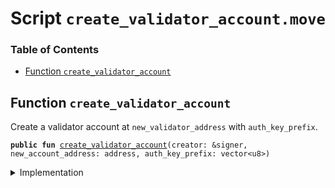 
<a name="SCRIPT"></a>

# Script `create_validator_account.move`

### Table of Contents

-  [Function `create_validator_account`](#SCRIPT_create_validator_account)



<a name="SCRIPT_create_validator_account"></a>

## Function `create_validator_account`

Create a validator account at
<code>new_validator_address</code> with
<code>auth_key_prefix</code>.


<pre><code><b>public</b> <b>fun</b> <a href="#SCRIPT_create_validator_account">create_validator_account</a>(creator: &signer, new_account_address: address, auth_key_prefix: vector&lt;u8&gt;)
</code></pre>



<details>
<summary>Implementation</summary>


<pre><code><b>fun</b> <a href="#SCRIPT_create_validator_account">create_validator_account</a>(creator: &signer, new_account_address: address, auth_key_prefix: vector&lt;u8&gt;) {
    <b>let</b> assoc_root_role = <a href="../../modules/doc/Roles.md#0x1_Roles_extract_privilege_to_capability">Roles::extract_privilege_to_capability</a>&lt;AssociationRootRole&gt;(creator);
    <a href="../../modules/doc/LibraAccount.md#0x1_LibraAccount_create_validator_account">LibraAccount::create_validator_account</a>(
        creator,
        &assoc_root_role,
        new_account_address,
        auth_key_prefix
    );
    <a href="../../modules/doc/Roles.md#0x1_Roles_restore_capability_to_privilege">Roles::restore_capability_to_privilege</a>(creator, assoc_root_role);
}
</code></pre>



</details>
